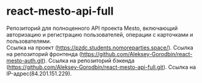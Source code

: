 # react-mesto-api-full
Репозиторий для полноценного API проекта Mesto, включающий авторизацию и регистрацию пользователей, операции с карточками и пользователями.  
Ссылка на проект (https://pzdc.students.nomoreparties.space/).
Ссылка на репозиторий фронтенда (https://github.com/Aleksey-Gorodbin/react-mesto-auth.git).
Ссылка на репозиторий бэкенда (https://github.com/Aleksey-Gorodbin/react-mesto-api-full.git).
Ссылка на IP-адрес(84.201.151.229).

